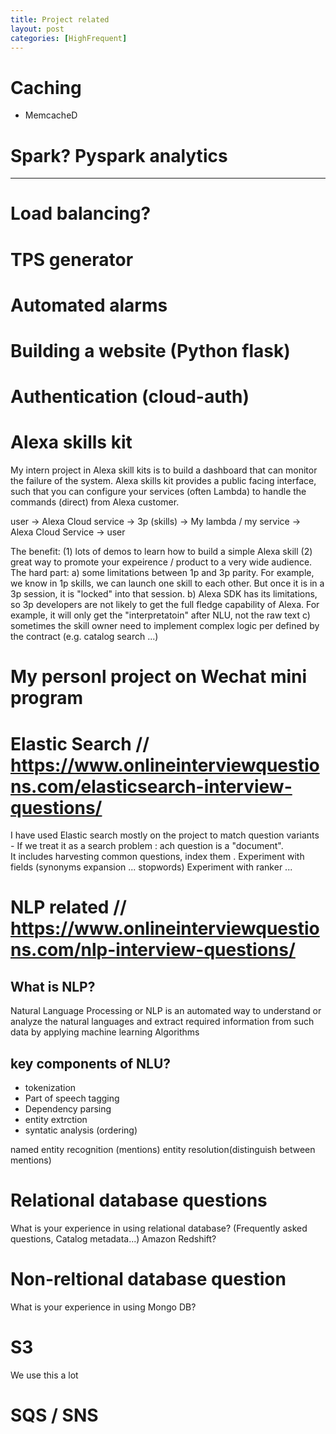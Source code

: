 ```yaml
---
title: Project related
layout: post
categories: [HighFrequent]
---
```


# Caching
- MemcacheD

# Spark? Pyspark analytics 
--- 

# Load balancing? 

# TPS generator

# Automated alarms

# Building a website (Python flask)

# Authentication (cloud-auth)

# Alexa skills kit 
My intern project in Alexa skill kits is to build a dashboard that can monitor the failure of the system. 
Alexa skills kit provides a public facing interface, such that you can configure your services (often Lambda) to handle the commands (direct) from Alexa customer. 

user -> Alexa Cloud service -> 3p (skills) -> My lambda / my service -> Alexa Cloud Service -> user

The benefit: (1) lots of demos to learn how to build a simple Alexa skill (2) great way to promote your expeirence / product to a very wide audience. 
The hard part: a) some limitations between 1p and 3p parity. For example, we know in 1p skills, we can launch one skill to each other. But once it is in a 3p session, it is "locked" into that session. b) Alexa SDK has its limitations, so 3p developers are not likely to get the full fledge capability of Alexa. For example, it will only get the "interpretatoin" after NLU, not the raw text  c) sometimes the skill owner need to implement complex logic per defined by the contract (e.g. catalog search ...) 

# My personl project on Wechat mini program

# Elastic Search // https://www.onlineinterviewquestions.com/elasticsearch-interview-questions/

I have used Elastic search mostly on the project to match question variants - If we treat it as a search problem : ach question is a "document".  
It includes harvesting common questions, index them . Experiment with fields (synonyms expansion ... stopwords)
Experiment with ranker ...

# NLP related // https://www.onlineinterviewquestions.com/nlp-interview-questions/

## What is NLP?
Natural Language Processing or NLP is an automated way to understand or analyze the natural languages and extract required information from such data by applying machine learning Algorithms

## key components of NLU?
- tokenization
- Part of speech tagging
- Dependency parsing
- entity extrction
- syntatic analysis (ordering)

named entity recognition (mentions)
entity resolution(distinguish between mentions)

# Relational database questions
What is your experience in using relational database? (Frequently asked questions, Catalog metadata...)
Amazon Redshift?

# Non-reltional database question
What is your experience in using Mongo DB? 

# S3
We use this a lot

# SQS / SNS